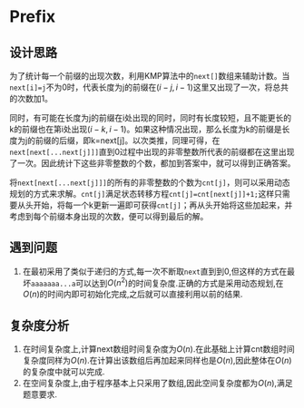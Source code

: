 # Prefix

## 设计思路

为了统计每一个前缀的出现次数，利用KMP算法中的`next[]`数组来辅助计数。当`next[i]=j`不为0时，代表长度为j的前缀在$(i-j,i-1)$这里又出现了一次，将总共的次数加1。

同时，有可能在长度为j的前缀在i处出现的同时，同时有长度较短，且不能更长的k的前缀也在第i处出现$(i-k,i-1)$。如果这种情况出现，那么长度为k的前缀是长度为j的前缀的后缀，即k=next[j]。以次类推，同理可得，在`next[next[...next[j]]]`直到0过程中出现的非零整数所代表的前缀都在这里出现了一次。因此统计下这些非零整数的个数，都加到答案中，就可以得到正确答案。

将`next[next[...next[j]]]`的所有的非零整数的个数为`cnt[j]`，则可以采用动态规划的方式来求解。`cnt[j]`满足状态转移方程`cnt[j]=cnt[next[j]]+1;`这样只需要从头开始，将每一个k更新一遍即可获得`cnt[j]`；再从头开始将这些加起来，并考虑到每个前缀本身出现的次数，便可以得到最后的解。

## 遇到问题

1. 在最初采用了类似于递归的方式,每一次不断取`next`直到到0,但这样的方式在最坏`aaaaaaa...a`可以达到$O(n^2)$的时间复杂度.正确的方式是采用动态规划,在$O(n)$的时间内即可初始化完成,之后就可以直接利用以前的结果.

## 复杂度分析

1. 在时间复杂度上,计算next数组时间复杂度为$O(n)$.在此基础上计算cnt数组时间复杂度同样为$O(n)$.在计算出该数组后再加起来同样也是$O(n)$,因此整体在$O(n)$的复杂度中就可以完成.
2. 在空间复杂度上,由于程序基本上只采用了数组,因此空间复杂度都为$O(n)$,满足题意要求.